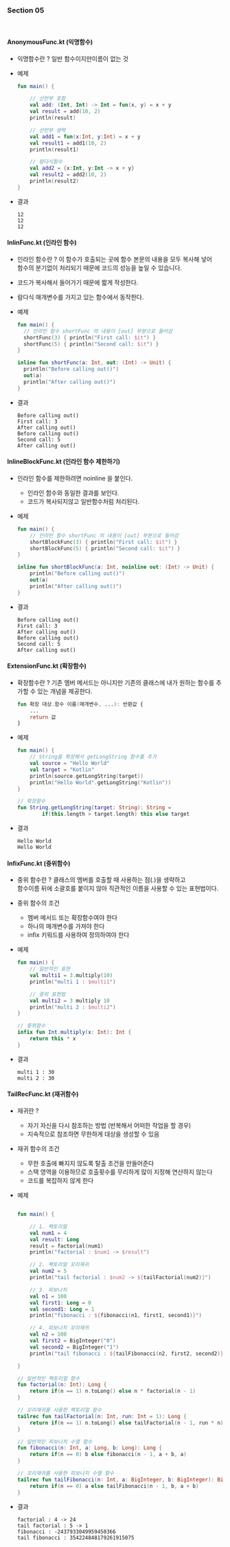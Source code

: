 ### Section 05

<br>

#### AnonymousFunc.kt (익명함수)
- 익명함수란 ? 일반 함수이지만이름이 없는 것 

- 예제
    ~~~ kotlin
    fun main() {
    
        // 선언부 포함
        val add: (Int, Int) -> Int = fun(x, y) = x + y
        val result = add(10, 2)
        println(result)
    
        // 선언부 생략
        val add1 = fun(x:Int, y:Int) = x + y
        val result1 = add1(10, 2)
        println(result1)
    
        // 람다식함수
        val add2 = {x:Int, y:Int -> x + y}
        val result2 = add2(10, 2)
        println(result2)
    }
    ~~~
- 결과
    ~~~
    12
    12
    12
    ~~~
  
#### InlinFunc.kt (인라인 함수)

- 인라인 함수란 ? 이 함수가 호출되는 곳에 함수 본문의 내용을 모두 복사해 넣어  
  함수의 분기없이 처리되기 때문에 코드의 성능을 높일 수 있습니다.
- 코드가 복사해서 들어가기 때문에 짧게 작성한다.
- 람다식 매개변수를 가지고 있는 함수에서 동작한다.

- 예제
    ~~~ kotlin
    fun main() {
      // 인라인 함수 shortFunc 의 내용이 [out] 부분으로 들어감
      shortFunc(3) { println("First call: $it") }
      shortFunc(5) { println("Second call: $it") }
    }
    
    inline fun shortFunc(a: Int, out: (Int) -> Unit) {
      println("Before calling out()")
      out(a)
      println("After calling out()")
    }
    ~~~
- 결과
    ~~~
    Before calling out()
    First call: 3
    After calling out()
    Before calling out()
    Second call: 5
    After calling out()
    ~~~
  

#### InlineBlockFunc.kt (인라인 함수 제한하기)

- 인라인 함수를 제한하려면 noinline 을 붙인다.
    - 인라인 함수와 동일한 결과를 보인다.
    - 코드가 복사되지않고 일반함수처럼 처리된다.
    
- 예제
    ~~~ kotlin
    fun main() {
        // 인라인 함수 shortFunc 의 내용이 [out] 부분으로 들어감
        shortBlockFunc(3) { println("First call: $it") }
        shortBlockFunc(5) { println("Second call: $it") }
    }
    
    inline fun shortBlockFunc(a: Int, noinline out: (Int) -> Unit) {
        println("Before calling out()")
        out(a)
        println("After calling out()")
    }
    ~~~
- 결과
    ~~~
    Before calling out()
    First call: 3
    After calling out()
    Before calling out()
    Second call: 5
    After calling out()
    ~~~

#### ExtensionFunc.kt (확장함수)

- 확장함수란 ? 기존 멤버 메서드는 아니지만 기존의 클래스에 내가 원하는 함수를 추가할 수 있는 개념을 제공한다.

    ~~~ kotlin
    fun 확장 대상.함수 이름(매개변수, ...): 반환값 {
        ...
        return 값
    }
    ~~~
  
- 예제
    ~~~ kotlin
    fun main() {
        // String을 확장해서 getLongString 함수를 추가
        val source = "Hello World"
        val target = "Kotlin"
        println(source.getLongString(target))
        println("Hello World".getLongString("Kotlin"))
    }
    
    // 확장함수
    fun String.getLongString(target: String): String =
            if(this.length > target.length) this else target
    ~~~
- 결과
    ~~~
    Hello World
    Hello World
    ~~~

#### InfixFunc.kt (중위함수)

- 중위 함수란 ? 클래스의 멤버를 호출할 때 사용하는 점(.)을 생략하고  
  함수이름 뒤에 소괄호를 붙이지 않아 직관적인 이름을 사용할 수 있는 표현법이다.
  
- 중위 함수의 조건
    - 멤버 메서드 또는 확장함수여야 한다
    - 하나의 매개변수를 가져야 한다
    - infix 키워드를 사용하여 정의하여야 한다

- 예제
    ~~~ kotlin
    fun main() {
        // 일반적인 표현
        val multi1 = 3.multiply(10)
        println("multi 1 : $multi1")
    
        // 중위 표현법
        val multi2 = 3 multiply 10
        println("multi 2 : $multi2")
    }
    
    // 중위함수
    infix fun Int.multiply(x: Int): Int {
        return this * x
    }
    ~~~
- 결과
    ~~~
    multi 1 : 30
    multi 2 : 30
    ~~~

#### TailRecFunc.kt (재귀함수)

- 재귀란 ? 
    - 자기 자신을 다시 참조하는 방법 (반복해서 어떠한 작업을 할 경우)
    - 지속적으로 참조하면 무한하게 대상을 생성할 수 있음
    
- 재귀 함수의 조건
    - 무한 호출에 빠지지 않도록 탈출 조건을 만들어준다
    - 스택 영역을 이용하므로 호출횟수를 무리하게 많이 지정해 연산하지 않는다
    - 코드를 복잡하지 않게 한다

- 예제
    ~~~ kotlin
    
    fun main() {
    
        // 1. 팩토리얼
        val num1 = 4
        val result: Long
        result = factorial(num1)
        println("factorial : $num1 -> $result")
    
        // 2. 팩토리얼 꼬리재귀
        val num2 = 5
        println("tail factorial : $num2 -> ${tailFactorial(num2)}")
    
        // 3. 피보나치
        val n1 = 100
        val first1: Long = 0
        val second1: Long = 1
        println("fibonacci : ${fibonacci(n1, first1, second1)}")
    
        // 4. 피보나치 꼬리재귀
        val n2 = 100
        val first2 = BigInteger("0")
        val second2 = BigInteger("1")
        println("tail fibonacci : ${tailFibonacci(n2, first2, second2)}")
    
    }
    
    // 일반적인 팩토리얼 함수
    fun factorial(n: Int): Long {
        return if(n == 1) n.toLong() else n * factorial(n - 1)
    }
    
    // 꼬리재귀를 사용한 팩토리얼 함수
    tailrec fun tailFactorial(n: Int, run: Int = 1): Long {
        return if(n == 1) n.toLong() else tailFactorial(n - 1, run * n)
    }
    
    // 일반적인 피보나치 수열 함수
    fun fibonacci(n: Int, a: Long, b: Long): Long {
        return if(n == 0) b else fibonacci(n - 1, a + b, a)
    }
    
    // 꼬리재귀를 사용한 피보나치 수열 함수
    tailrec fun tailFibonacci(n: Int, a: BigInteger, b: BigInteger): BigInteger {
        return if(n == 0) a else tailFibonacci(n - 1, b, a + b)
    }
    ~~~
- 결과
    ~~~
    factorial : 4 -> 24
    tail factorial : 5 -> 1
    fibonacci : -2437933049959450366
    tail fibonacci : 354224848179261915075
    ~~~